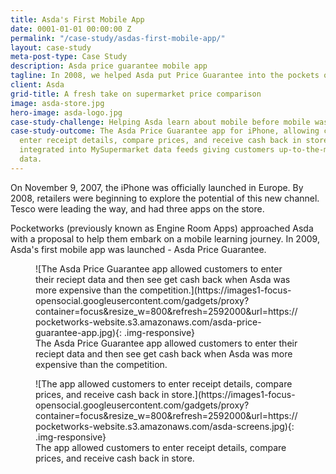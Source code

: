 ```yaml
---
title: Asda's First Mobile App
date: 0001-01-01 00:00:00 Z
permalink: "/case-study/asdas-first-mobile-app/"
layout: case-study
meta-post-type: Case Study
description: Asda price guarantee mobile app
tagline: In 2008, we helped Asda put Price Guarantee into the pockets of customers
client: Asda
grid-title: A fresh take on supermarket price comparison
image: asda-store.jpg
hero-image: asda-logo.jpg
case-study-challenge: Helping Asda learn about mobile before mobile was 'a thing'
case-study-outcome: The Asda Price Guarantee app for iPhone, allowing customers to
  enter receipt details, compare prices, and receive cash back in store. It included
  integrated into MySupermarket data feeds giving customers up-to-the-minute price
  data.
---
```


On November 9, 2007, the iPhone was officially launched in Europe. By 2008, retailers were beginning to explore the potential of this new channel. Tesco were leading the way, and had three apps on the store.

Pocketworks (previously known as Engine Room Apps) approached Asda with a proposal to help them embark on a mobile learning journey. In 2009, Asda's first mobile app was launched - Asda Price Guarantee.

<figure markdown="1">
![The Asda Price Guarantee app allowed customers to enter their reciept data and then see get cash back when Asda was more expensive than the competition.](https://images1-focus-opensocial.googleusercontent.com/gadgets/proxy?container=focus&resize_w=800&refresh=2592000&url=https://pocketworks-website.s3.amazonaws.com/asda-price-guarantee-app.jpg){: .img-responsive}
<figcaption>
  The Asda Price Guarantee app allowed customers to enter their reciept data and then see get cash back when Asda was more expensive than the competition.
</figcaption>
</figure>

<figure markdown="1">
![The app allowed customers to enter receipt details, compare prices, and receive cash back in store.](https://images1-focus-opensocial.googleusercontent.com/gadgets/proxy?container=focus&resize_w=800&refresh=2592000&url=https://pocketworks-website.s3.amazonaws.com/asda-screens.jpg){: .img-responsive}
<figcaption>
  The app allowed customers to enter receipt details, compare prices, and receive cash back in store.
</figcaption>
</figure>
